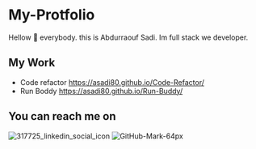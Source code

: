 # My-Protfolio
Hellow 👋 everybody.
this is Abdurraouf Sadi. Im full stack we developer.

## My Work
- Code refactor https://asadi80.github.io/Code-Refactor/
- Run Boddy https://asadi80.github.io/Run-Buddy/

## You can reach me on

![317725_linkedin_social_icon](https://user-images.githubusercontent.com/89751266/140631331-e97c3a6d-52f7-4d12-b38f-33ca5a2fad7d.png)
![GitHub-Mark-64px](https://user-images.githubusercontent.com/89751266/140631359-c2fe145d-73ea-4500-9baf-624b912a6b25.png)

